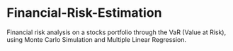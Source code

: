 # Financial-Risk-Estimation
Financial risk analysis on a stocks portfolio through the VaR (Value at Risk), using Monte Carlo Simulation and Multiple Linear Regression.
